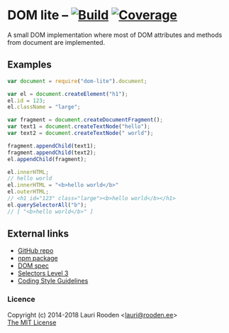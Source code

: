 [1]: https://secure.travis-ci.org/litejs/dom-lite.png
[2]: https://travis-ci.org/litejs/dom-lite
[3]: https://coveralls.io/repos/litejs/dom-lite/badge.png
[4]: https://coveralls.io/r/litejs/dom-lite
[npm package]: https://npmjs.org/package/dom-lite
[GitHub repo]: https://github.com/litejs/dom-lite


DOM lite &ndash; [![Build][1]][2] [![Coverage][3]][4]
========

A small DOM implementation
where most of DOM attributes and methods from document are implemented.


Examples
--------

```javascript
var document = require("dom-lite").document;

var el = document.createElement("h1");
el.id = 123;
el.className = "large";

var fragment = document.createDocumentFragment();
var text1 = document.createTextNode("hello");
var text2 = document.createTextNode(" world");

fragment.appendChild(text1);
fragment.appendChild(text2);
el.appendChild(fragment);

el.innerHTML;
// hello world
el.innerHTML = "<b>hello world</b>"
el.outerHTML;
// <h1 id="123" class="large"><b>hello world</b></h1>
el.querySelectorAll("b");
// [ "<b>hello world</b>" ]
```


External links
--------------

 - [GitHub repo][]
 - [npm package][]
 - [DOM spec](https://dom.spec.whatwg.org/)
 - [Selectors Level 3](http://www.w3.org/TR/selectors/)
 - [Coding Style Guidelines](https://github.com/litejs/litejs/wiki/Style-Guidelines)



### Licence

Copyright (c) 2014-2018 Lauri Rooden &lt;lauri@rooden.ee&gt;  
[The MIT License](http://lauri.rooden.ee/mit-license.txt)


